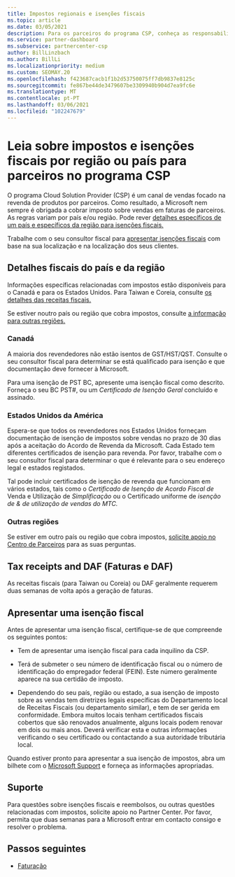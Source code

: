 ```yaml
---
title: Impostos regionais e isenções fiscais
ms.topic: article
ms.date: 03/05/2021
description: Para os parceiros do programa CSP, conheça as responsabilidades fiscais por região, como apresentar isenções fiscais para as vendas de CSP e como obter apoio para questões fiscais.
ms.service: partner-dashboard
ms.subservice: partnercenter-csp
author: BillLinzbach
ms.author: BillLi
ms.localizationpriority: medium
ms.custom: SEOMAY.20
ms.openlocfilehash: f423687cacb1f1b2d53750075ff7db9837e8125c
ms.sourcegitcommit: fe867be44de3479607be3309940b904d7ea9fc6e
ms.translationtype: MT
ms.contentlocale: pt-PT
ms.lasthandoff: 03/06/2021
ms.locfileid: "102247679"
---
```

# <a name="read-about-taxes-and-tax-exemption-details-by-region-or-country-for-partners-in-the-csp-program"></a>Leia sobre impostos e isenções fiscais por região ou país para parceiros no programa CSP


O programa Cloud Solution Provider (CSP) é um canal de vendas focado na revenda de produtos por parceiros. Como resultado, a Microsoft nem sempre é obrigada a cobrar imposto sobre vendas em faturas de parceiros. As regras variam por país e/ou região. Pode rever [detalhes específicos de um país e específicos da região para isenções fiscais.](#country-and-region-tax-details)

Trabalhe com o seu consultor fiscal para [apresentar isenções fiscais](#file-a-tax-exemption) com base na sua localização e na localização dos seus clientes.

## <a name="country-and-region-tax-details"></a>Detalhes fiscais do país e da região

Informações específicas relacionadas com impostos estão disponíveis para o Canadá e para os Estados Unidos. Para Taiwan e Coreia, consulte [os detalhes das receitas fiscais.](#tax-receipts-and-daf)

Se estiver noutro país ou região que cobra impostos, consulte [a informação para outras regiões.](#other-regions)


### <a name="canada"></a>Canadá

A maioria dos revendedores não estão isentos de GST/HST/QST. Consulte o seu consultor fiscal para determinar se está qualificado para isenção e que documentação deve fornecer à Microsoft.

Para uma isenção de PST BC, apresente uma isenção fiscal como descrito. Forneça o seu BC PST#, ou um *Certificado de Isenção Geral* concluído e assinado.

### <a name="united-states"></a>Estados Unidos da América

Espera-se que todos os revendedores nos Estados Unidos forneçam documentação de isenção de impostos sobre vendas no prazo de 30 dias após a aceitação do Acordo de Revenda da Microsoft. Cada Estado tem diferentes certificados de isenção para revenda. Por favor, trabalhe com o seu consultor fiscal para determinar o que é relevante para o seu endereço legal e estados registados.

Tal pode incluir certificados de isenção de revenda que funcionam em vários estados, tais como o *Certificado de Isenção de Acordo Fiscal de* Venda e Utilização de *Simplificação* ou o Certificado uniforme de *isenção de & de utilização de vendas do MTC.*

### <a name="other-regions"></a>Outras regiões

Se estiver em outro país ou região que cobra impostos, [solicite apoio no Centro de Parceiros](#support) para as suas perguntas.

## <a name="tax-receipts-and-daf"></a>Tax receipts and DAF (Faturas e DAF)

As receitas fiscais (para Taiwan ou Coreia) ou DAF geralmente requerem duas semanas de volta após a geração de faturas.

## <a name="file-a-tax-exemption"></a>Apresentar uma isenção fiscal

Antes de apresentar uma isenção fiscal, certifique-se de que compreende os seguintes pontos:

- Tem de apresentar uma isenção fiscal para cada inquilino da CSP.

- Terá de submeter o seu número de identificação fiscal ou o número de identificação do empregador federal (FEIN). Este número geralmente aparece na sua certidão de imposto.

- Dependendo do seu país, região ou estado, a sua isenção de imposto sobre as vendas tem diretrizes legais específicas do Departamento local de Receitas Fiscais (ou departamento similar), e tem de ser gerida em conformidade. Embora muitos locais tenham certificados fiscais cobertos que são renovados anualmente, alguns locais podem renovar em dois ou mais anos. Deverá verificar esta e outras informações verificando o seu certificado ou contactando a sua autoridade tributária local.

Quando estiver pronto para apresentar a sua isenção de impostos, abra um bilhete com o [Microsoft Support](https://partner.microsoft.com/dashboard/support/csp/servicerequests/create?stage=2&topicid=92930319-ced6-c18b-d7a6-d62b22d60aa5) e forneça as informações apropriadas.

## <a name="support"></a>Suporte

Para questões sobre isenções fiscais e reembolsos, ou outras questões relacionadas com impostos, solicite apoio no Partner Center. Por favor, permita que duas semanas para a Microsoft entrar em contacto consigo e resolver o problema.

## <a name="next-steps"></a>Passos seguintes

- [Faturação](billing.md)
